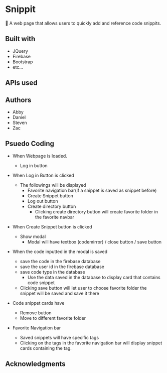 # Snippit

:bookmark_tabs: A web page that allows users to quickly add and reference code snippits. 

## Built with

- JQuery
- Firebase
- Bootstrap
- etc...

## APIs used

## Authors

- Abby
- Daniel
- Steven
- Zac

## Psuedo Coding

  - When Webpage is loaded.
    * Log in button
  
  - When Log in Button is clicked
    * The followings will be displayed
      * Favorite navigation bar(if a snippet is saved as snippet before)
      * Create Snippet button
      * Log out button
      * Create directory button
        * Clicking create directory button will create favorite folder in the favorite navbar
  
  - When Create Snippet button is clicked
    * Show modal
      * Modal will have textbox (codemirror) / close button / save button 
  
  - When the code inputted in the modal is saved
    * save the code in the firebase database
    * save the user id in the firebase database
    * save code type in the database
      * Use the data saved in the database to display card that contains code snippet
    * Clicking save button will let user to choose favorite folder the snippet will be saved and save it there
    
  - Code snippet cards have
    * Remove button
    * Move to different favorite folder

  - Favorite Navigation bar
    * Saved snippets will have specific tags 
    * Clicking on the tags in the favorite navigation bar will display snippet cards containing the tag.

  




## Acknowledgments

